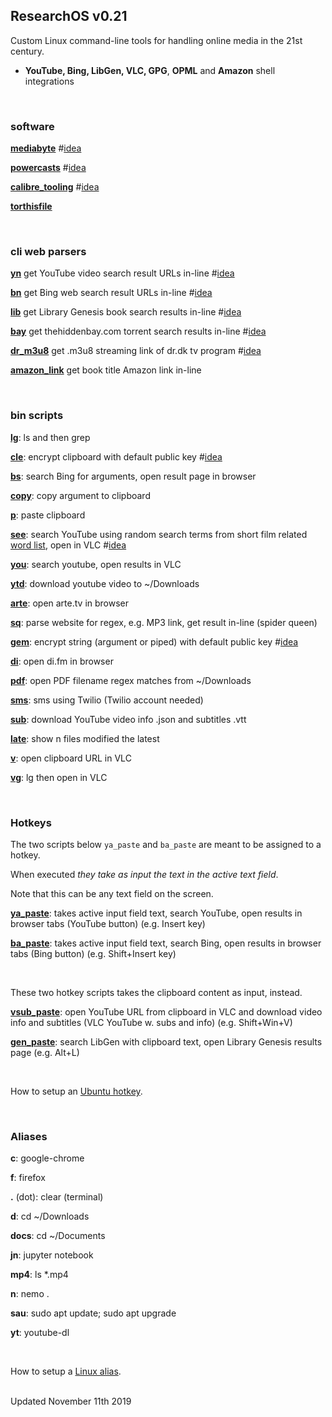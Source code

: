 ## ResearchOS v0.21
Custom Linux command-line tools for handling online media in the 21st century.

- **YouTube, Bing, LibGen, VLC, GPG**, **OPML** and **Amazon** shell integrations

<br>

### software

[**mediabyte**](https://github.com/taext/mediabyte) #[idea](https://github.com/taext/research_os/blob/master/ideas/mediabyte-interesting-idea.md)

[**powercasts**](https://github.com/taext/powercasts/blob/master/README.md) #[idea](https://github.com/taext/research_os/tree/master/ideas/powercasts-interesting-idea.md)

[**calibre_tooling**](https://github.com/taext/calibre_tooling/blob/master/README.md) #[idea](https://github.com/taext/research_os/blob/master/ideas/calibre_tooling-interesting-idea.md)

[**torthisfile**](https://github.com/taext/torthisfile)

<br>

### cli web parsers

[**yn**](https://github.com/taext/parsers/tree/master/youtube_parser) get YouTube video search result URLs in-line #[idea](https://github.com/taext/research_os/blob/master/ideas/yn-interesting-idea.md)

[**bn**](https://github.com/taext/parsers/tree/master/bing_parser) get Bing web search result URLs in-line #[idea](https://github.com/taext/research_os/blob/master/ideas/bn-interesting-idea.md)

[**lib**](https://github.com/taext/parsers/tree/master/libgen_parser) get Library Genesis book search results in-line #[idea](https://github.com/taext/research_os/blob/master/ideas/lib-interesting-idea.md)

[**bay**](https://github.com/taext/parsers/tree/master/the_hidden_bay_parser) get thehiddenbay.com torrent search results in-line #[idea](https://github.com/taext/research_os/blob/master/ideas/bay-interesting-idea.md)

[**dr_m3u8**](https://github.com/taext/parsers/tree/master/dr_m3u8) get .m3u8 streaming link of dr.dk tv program #[idea](https://github.com/taext/research_os/blob/master/ideas/dr_m3u8-interesting-idea.md)

[**amazon_link**](https://github.com/taext/parsers/tree/master/amazon_parser) get book title Amazon link in-line


<br>

### bin scripts

[**lg**](https://github.com/taext/research_os/blob/master/bin/lg): ls and then grep

[**cle**](https://github.com/taext/research_os/blob/master/bin/cle): encrypt clipboard with default public key #[idea](https://github.com/taext/research_os/blob/master/ideas/gem-and-cle-interesting-idea.md)

[**bs**](https://github.com/taext/research_os/blob/master/bin/bs): search Bing for arguments, open result page in browser

[**copy**](https://github.com/taext/research_os/blob/master/bin/copy): copy argument to clipboard

[**p**](https://github.com/taext/research_os/blob/master/bin/p): paste clipboard

[**see**](https://github.com/taext/research_os/blob/master/bin/see): search YouTube using random search terms from short film related [word list](https://github.com/taext/research_os/blob/master/bin/parsed_terms.txt), open in VLC #[idea](https://github.com/taext/research_os/blob/master/ideas/see-interesting-idea.md)

[**you**](https://github.com/taext/research_os/blob/master/bin/you): search youtube, open results in VLC

[**ytd**](https://github.com/taext/research_os/blob/master/bin/ytd): download youtube video to ~/Downloads

[**arte**](https://github.com/taext/research_os/blob/master/bin/arte): open arte.tv in browser

[**sq**](https://github.com/taext/research_os/blob/master/bin/sq): parse website for regex, e.g. MP3 link, get result in-line (spider queen)

[**gem**](https://github.com/taext/research_os/blob/master/bin/gem): encrypt string (argument or piped) with default public key #[idea](https://github.com/taext/research_os/blob/master/ideas/gem-and-cle-interesting-idea.md)

[**di**](https://github.com/taext/research_os/blob/master/bin/di): open di.fm in browser

[**pdf**](https://github.com/taext/research_os/blob/master/bin/pdf): open PDF filename regex matches from ~/Downloads

[**sms**](https://github.com/taext/research_os/blob/master/bin/sms): sms using Twilio (Twilio account needed)

[**sub**](https://github.com/taext/research_os/blob/master/bin/sub): download YouTube video info .json and subtitles .vtt

[**late**](https://github.com/taext/research_os/blob/master/bin/late): show n files modified the latest

[**v**](https://github.com/taext/research_os/blob/master/bin/v): open clipboard URL in VLC

[**vg**](https://github.com/taext/research_os/blob/master/bin/vg): lg then open in VLC

<br>


### Hotkeys

The two scripts below `ya_paste` and `ba_paste` are meant to be assigned to a hotkey. 

When executed *they take as input the text in the active text field*. 

Note that this can be any text field on the screen. 

[**ya_paste**](https://github.com/taext/research_os/blob/master/bin/ya_paste): takes active input field text, search YouTube, open results in browser tabs (YouTube button) (e.g. Insert key)

[**ba_paste**](https://github.com/taext/research_os/blob/master/bin/ba_paste): takes active input field text, search Bing, open results in browser tabs (Bing button) (e.g. Shift+Insert key)

<br>

These two hotkey scripts takes the clipboard content as input, instead.

[**vsub_paste**](https://github.com/taext/research_os/blob/master/bin/vsub_paste): open  YouTube URL from clipboard in VLC and download video info and subtitles (VLC YouTube w. subs and info) (e.g. Shift+Win+V)

[**gen_paste**](https://github.com/taext/research_os/blob/master/bin/gen_paste): search LibGen with clipboard text, open Library Genesis results page (e.g. Alt+L)

<br>

How to setup an [Ubuntu hotkey](https://www.faqforge.com/linux/distributions/ubuntu/create-custom-keyboard-shortcut-ubuntu-16-04/).

<br>

### Aliases

**c**: google-chrome

**f**: firefox

**.** (dot): clear (terminal)

**d**: cd ~/Downloads

**docs**: cd ~/Documents

**jn**: jupyter notebook

**mp4**: ls *.mp4

**n**: nemo .

**sau**: sudo apt update; sudo apt upgrade

**yt**: youtube-dl

<br>

How to setup a [Linux alias](https://www.tecmint.com/create-alias-in-linux/).

<br>
                 Updated November 11th 2019
